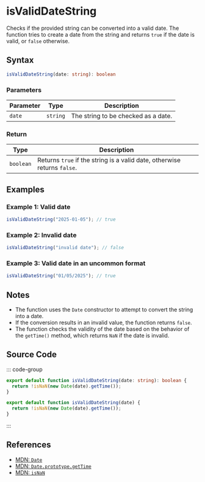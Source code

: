 # isValidDateString  
Checks if the provided string can be converted into a valid date. The function tries to create a date from the string and returns `true` if the date is valid, or `false` otherwise.

## Syntax
```typescript
isValidDateString(date: string): boolean
```

### Parameters

| Parameter | Type    | Description                                  |
|-----------|---------|----------------------------------------------|
| `date`    | `string`| The string to be checked as a date.          |

### Return

| Type      | Description                                        |
|-----------|----------------------------------------------------|
| `boolean` | Returns `true` if the string is a valid date, otherwise returns `false`. |

## Examples

### Example 1: Valid date
```typescript
isValidDateString("2025-01-05"); // true
```

### Example 2: Invalid date
```typescript
isValidDateString("invalid date"); // false
```

### Example 3: Valid date in an uncommon format
```typescript
isValidDateString("01/05/2025"); // true
```

## Notes
- The function uses the `Date` constructor to attempt to convert the string into a date.
- If the conversion results in an invalid value, the function returns `false`.
- The function checks the validity of the date based on the behavior of the `getTime()` method, which returns `NaN` if the date is invalid.

## Source Code
::: code-group

```typescript
export default function isValidDateString(date: string): boolean {
  return !isNaN(new Date(date).getTime());
}
```

```javascript
export default function isValidDateString(date) {
  return !isNaN(new Date(date).getTime());
}
```
:::

## References
- [MDN: `Date`](https://developer.mozilla.org/en-US/docs/Web/JavaScript/Reference/Global_Objects/Date)
- [MDN: `Date.prototype.getTime`](https://developer.mozilla.org/en-US/docs/Web/JavaScript/Reference/Global_Objects/Date/getTime)
- [MDN: `isNaN`](https://developer.mozilla.org/en-US/docs/Web/JavaScript/Reference/Global_Objects/isNaN)